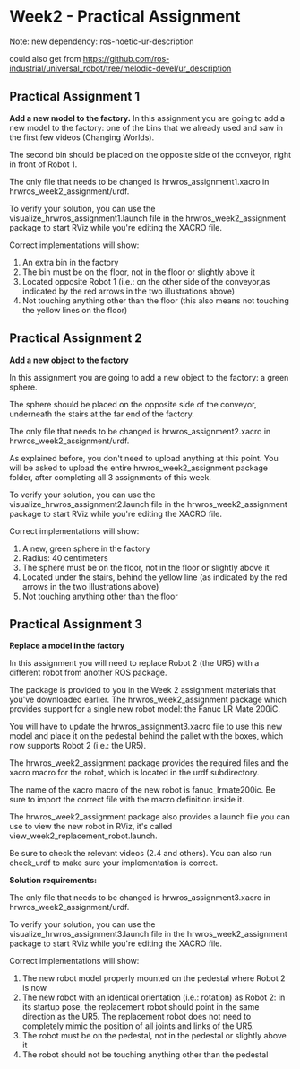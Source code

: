 # Week2 - Practical Assignment

Note: new dependency: ros-noetic-ur-description

could also get from https://github.com/ros-industrial/universal_robot/tree/melodic-devel/ur_description


## Practical Assignment 1

**Add a new model to the factory.**
In this assignment you are going to add a new model to the factory: one of the bins that we already used and saw in the first few videos (Changing Worlds).

The second bin should be placed on the opposite side of the conveyor, right in front of Robot 1.

The only file that needs to be changed is hrwros_assignment1.xacro in hrwros_week2_assignment/urdf.

To verify your solution, you can use the visualize_hrwros_assignment1.launch file in the hrwros_week2_assignment package to start RViz while you're editing the XACRO file.

Correct implementations will show:

1. An extra bin in the factory
2. The bin must be on the floor, not in the floor or slightly above it
3. Located opposite Robot 1 (i.e.: on the other side of the conveyor,as indicated by the red arrows in the two illustrations above)
4. Not touching anything other than the floor (this also means not touching the yellow lines on the floor)

## Practical Assignment 2

**Add a new object to the factory**

In this assignment you are going to add a new object to the factory: a green sphere.

The sphere should be placed on the opposite side of the conveyor, underneath the stairs at the far end of the factory.

The only file that needs to be changed is hrwros_assignment2.xacro in hrwros_week2_assignment/urdf.

As explained before, you don't need to upload anything at this point. You will be asked to upload the entire hrwros_week2_assignment package folder, after completing all 3 assignments of this week.

To verify your solution, you can use the visualize_hrwros_assignment2.launch file in the hrwros_week2_assignment package to start RViz while you're editing the XACRO file.

Correct implementations will show:

1. A new, green sphere in the factory
2. Radius: 40 centimeters
3. The sphere must be on the floor, not in the floor or slightly above it
4. Located under the stairs, behind the yellow line (as indicated by the red arrows in the two illustrations above)
5. Not touching anything other than the floor

## Practical Assignment 3

**Replace a model in the factory**

In this assignment you will need to replace Robot 2 (the UR5) with a different robot from another ROS package.

The package is provided to you in the Week 2 assignment materials that you've downloaded earlier.  The hrwros_week2_assignment package which provides support for a single new robot model: the Fanuc LR Mate 200iC.

You will have to update the hrwros_assignment3.xacro file to use this new model and place it on the pedestal behind the pallet with the boxes, which now supports Robot 2 (i.e.: the UR5).

The hrwros_week2_assignment package provides the required files and the xacro macro for the robot, which is located in the urdf subdirectory.

The name of the xacro macro of the new robot is fanuc_lrmate200ic. Be sure to import the correct file with the macro definition inside it.

The hrwros_week2_assignment package also provides a launch file you can use to view the new robot in RViz, it's called view_week2_replacement_robot.launch.

Be sure to check the relevant videos (2.4 and others). You can also run check_urdf to make sure your  implementation is correct.

**Solution requirements:**

The only file that needs to be changed is hrwros_assignment3.xacro in hrwros_week2_assignment/urdf.

To verify your solution, you can use the visualize_hrwros_assignment3.launch file in the hrwros_week2_assignment package to start RViz while you're editing the XACRO file.

Correct implementations will show:

1. The new robot model properly mounted on the pedestal where Robot 2 is now
2. The new robot with an identical orientation (i.e.: rotation) as Robot 2: in its startup pose, the replacement robot should point in the same direction as the UR5. The replacement robot does not need to completely mimic the position of all joints and links of the UR5.
3. The robot must be on the pedestal, not in the pedestal or slightly above it
4. The robot should not be touching anything other than the pedestal